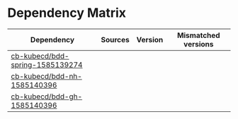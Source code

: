 # Dependency Matrix

Dependency | Sources | Version | Mismatched versions
---------- | ------- | ------- | -------------------
[cb-kubecd/bdd-spring-1585139274](https://github.com/cb-kubecd/bdd-spring-1585139274.git) |  | []() | 
[cb-kubecd/bdd-nh-1585140396](https://github.com/cb-kubecd/bdd-nh-1585140396.git) |  | []() | 
[cb-kubecd/bdd-gh-1585140396](https://github.com/cb-kubecd/bdd-gh-1585140396.git) |  | []() | 
